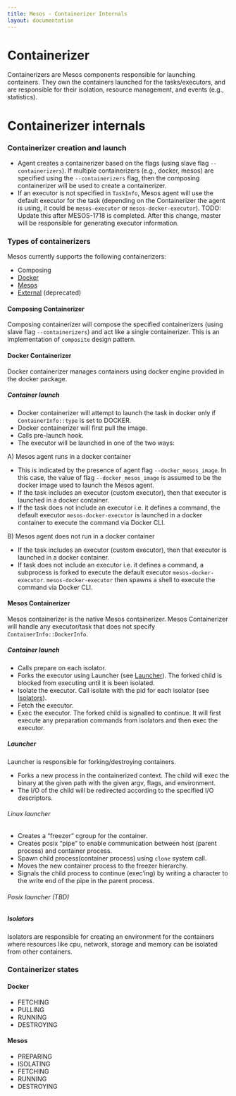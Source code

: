```yaml
---
title: Mesos - Containerizer Internals
layout: documentation
---
```



# Containerizer

Containerizers are Mesos components responsible for launching
containers. They own the containers launched for the tasks/executors,
and are responsible for their isolation, resource management, and
events (e.g., statistics).

# Containerizer internals

### Containerizer creation and launch

* Agent creates a containerizer based on the flags (using slave flag
  `--containerizers`). If multiple containerizers (e.g., docker,
  mesos) are specified using the `--containerizers` flag, then the
  composing containerizer will be used to create a containerizer.
* If an executor is not specified in `TaskInfo`, Mesos agent will use
  the default executor for the task (depending on the Containerizer
	the agent is using, it could be `mesos-executor` or
  `mesos-docker-executor`). TODO: Update this after MESOS-1718 is
  completed. After this change, master will be responsible for
  generating executor information.

### Types of containerizers

Mesos currently supports the following containerizers:

* Composing
* [Docker](docker-containerizer.md)
* [Mesos](containerizer.md)
* [External](external-containerizer.md) (deprecated)

#### Composing Containerizer

Composing containerizer will compose the specified containerizers
(using slave flag `--containerizers`) and act like a single
containerizer. This is an implementation of `composite` design
pattern.

#### Docker Containerizer

Docker containerizer manages containers using docker engine provided
in the docker package.

##### Container launch

* Docker containerizer will attempt to launch the task in docker only
  if `ContainerInfo::type` is set to DOCKER.
* Docker containerizer will first pull the image.
* Calls pre-launch hook.
* The executor will be launched in one of the two ways:

A) Mesos agent runs in a docker container

* This is indicated by the presence of agent flag
  `--docker_mesos_image`. In this case, the value of flag
  `--docker_mesos_image` is assumed to be the docker image used to
  launch the Mesos agent.
* If the task includes an executor (custom executor), then that executor is
  launched in a docker container.
* If the task does not include an executor i.e. it defines a command, the
  default executor `mesos-docker-executor` is launched in a docker container to
  execute the command via Docker CLI.

B) Mesos agent does not run in a docker container

* If the task includes an executor (custom executor), then that executor is
  launched in a docker container.
* If task does not include an executor i.e. it defines a command, a subprocess
  is forked to execute the default executor `mesos-docker-executor`.
  `mesos-docker-executor` then spawns a shell to execute the command via Docker
  CLI.

#### Mesos Containerizer

Mesos containerizer is the native Mesos containerizer. Mesos
Containerizer will handle any executor/task that does not specify
`ContainerInfo::DockerInfo`.

##### Container launch

* Calls prepare on each isolator.
* Forks the executor using Launcher (see [Launcher](#Launcher)). The
  forked child is blocked from executing until it is been isolated.
* Isolate the executor. Call isolate with the pid for each isolator
  (see [Isolators](#Isolators)).
* Fetch the executor.
* Exec the executor. The forked child is signalled to continue. It
  will first execute any preparation commands from isolators and then
  exec the executor.

<a name="Launcher"></a>
##### Launcher

Launcher is responsible for forking/destroying containers.

* Forks a new process in the containerized context. The child will
  exec the binary at the given path with the given argv, flags, and
  environment.
* The I/O of the child will be redirected according to the specified
  I/O descriptors.

###### Linux launcher

* Creates a “freezer” cgroup for the container.
* Creates posix “pipe” to enable communication between host (parent
  process) and container process.
* Spawn child process(container process) using `clone` system call.
* Moves the new container process to the freezer hierarchy.
* Signals the child process to continue (exec’ing) by writing a
  character to the write end of the pipe in the parent process.

###### Posix launcher (TBD)

<a name="Isolators"></a>
##### Isolators

Isolators are responsible for creating an environment for the
containers where resources like cpu, network, storage and memory can
be isolated from other containers.

### Containerizer states

#### Docker

* FETCHING
* PULLING
* RUNNING
* DESTROYING

#### Mesos

* PREPARING
* ISOLATING
* FETCHING
* RUNNING
* DESTROYING
